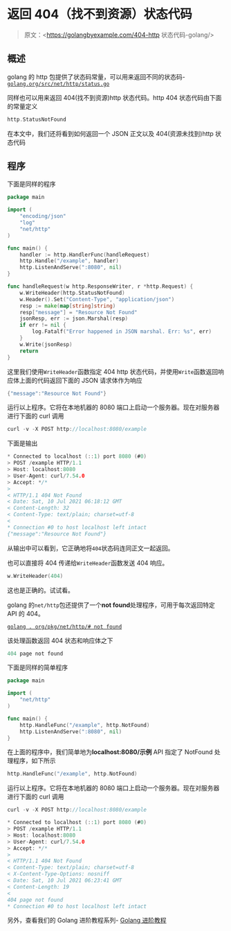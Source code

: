 # 返回 404（找不到资源）状态代码

> 原文：<https://golangbyexample.com/404-http 状态代码-golang/>

## **概述**

golang 的 http 包提供了状态码常量，可以用来返回不同的状态码-[`golang.org/src/net/http/status.go`](https://golang.org/src/net/http/status.go)

同样也可以用来返回 404(找不到资源)http 状态代码。http 404 状态代码由下面的常量定义

```go
http.StatusNotFound
```

在本文中，我们还将看到如何返回一个 JSON 正文以及 404(资源未找到)http 状态代码

## **程序**

下面是同样的程序

```go
package main

import (
	"encoding/json"
	"log"
	"net/http"
)

func main() {
	handler := http.HandlerFunc(handleRequest)
	http.Handle("/example", handler)
	http.ListenAndServe(":8080", nil)
}

func handleRequest(w http.ResponseWriter, r *http.Request) {
	w.WriteHeader(http.StatusNotFound)
	w.Header().Set("Content-Type", "application/json")
	resp := make(map[string]string)
	resp["message"] = "Resource Not Found"
	jsonResp, err := json.Marshal(resp)
	if err != nil {
		log.Fatalf("Error happened in JSON marshal. Err: %s", err)
	}
	w.Write(jsonResp)
	return
}
```

这里我们使用`WriteHeader`函数指定 404 http 状态代码，并使用`Write`函数返回响应体上面的代码返回下面的 JSON 请求体作为响应

```go
{"message":"Resource Not Found"}
```

运行以上程序。它将在本地机器的 8080 端口上启动一个服务器。现在对服务器进行下面的 curl 调用

```go
curl -v -X POST http://localhost:8080/example
```

下面是输出

```go
* Connected to localhost (::1) port 8080 (#0)
> POST /example HTTP/1.1
> Host: localhost:8080
> User-Agent: curl/7.54.0
> Accept: */*
> 
< HTTP/1.1 404 Not Found
< Date: Sat, 10 Jul 2021 06:18:12 GMT
< Content-Length: 32
< Content-Type: text/plain; charset=utf-8
< 
* Connection #0 to host localhost left intact
{"message":"Resource Not Found"}
```

从输出中可以看到，它正确地将`404`状态码连同正文一起返回。

也可以直接将 404 传递给`WriteHeader`函数发送 404 响应。

```go
w.WriteHeader(404)
```

这也是正确的。试试看。

golang 的`net/http`包还提供了一个**not found**处理程序，可用于每次返回特定 API 的 404。

[`golang . org/pkg/net/http/# not found`](https://golang.org/pkg/net/http/#NotFound)

该处理函数返回 404 状态和响应体之下

```go
404 page not found
```

下面是同样的简单程序

```go
package main

import (
	"net/http"
)

func main() {
	http.HandleFunc("/example", http.NotFound)
	http.ListenAndServe(":8080", nil)
}
```

在上面的程序中，我们简单地为**localhost:8080/示例** API 指定了 NotFound 处理程序，如下所示

```go
http.HandleFunc("/example", http.NotFound)
```

运行以上程序。它将在本地机器的 8080 端口上启动一个服务器。现在对服务器进行下面的 curl 调用

```go
curl -v -X POST http://localhost:8080/example
```

```go
* Connected to localhost (::1) port 8080 (#0)
> POST /example HTTP/1.1
> Host: localhost:8080
> User-Agent: curl/7.54.0
> Accept: */*
> 
< HTTP/1.1 404 Not Found
< Content-Type: text/plain; charset=utf-8
< X-Content-Type-Options: nosniff
< Date: Sat, 10 Jul 2021 06:23:41 GMT
< Content-Length: 19
< 
404 page not found
* Connection #0 to host localhost left intact
```

另外，查看我们的 Golang 进阶教程系列- [Golang 进阶教程](https://golangbyexample.com/golang-comprehensive-tutorial/)
